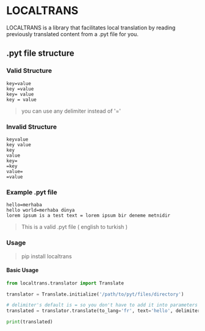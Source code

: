 # LOCALTRANS
LOCALTRANS is a library that facilitates local translation by reading previously translated content from a .pyt file for you.

## .pyt file structure
### Valid Structure 

    key=value
    key =value
    key= value
    key = value

> you can use any delimiter instead of '='

### Invalid Structure
    
    keyvalue
    key value
    key
    value
    key=
    =key
    value=
    =value

### Example .pyt file
    
    hello=merhaba
    hello world=merhaba dünya
    lorem ipsum is a test text = lorem ipsum bir deneme metnidir

> This is a valid .pyt file ( english to turkish )

### Usage
> pip install localtrans

#### Basic Usage
```python
from localtrans.translator import Translate

translator = Translate.initialize('/path/to/pyt/files/directory')

# delimiter's default is = so you don't have to add it into parameters
translated = translator.translate(to_lang='fr', text='hello', delimiter='=')

print(translated)
```

